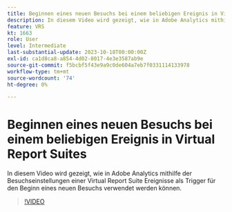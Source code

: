 ```yaml
---
title: Beginnen eines neuen Besuchs bei einem beliebigen Ereignis in Virtual Report Suites
description: In diesem Video wird gezeigt, wie in Adobe Analytics mithilfe der Besuchseinstellungen einer Virtual Report Suite Ereignisse als Trigger für den Beginn eines neuen Besuchs verwendet werden können.
feature: VRS
kt: 1663
role: User
level: Intermediate
last-substantial-update: 2023-10-18T00:00:00Z
exl-id: ca1d8ca8-a854-4d02-8017-4e3e3587ab9e
source-git-commit: f5bcbf5f43e9a9c0de604a7eb7f0331114133978
workflow-type: tm+mt
source-wordcount: '74'
ht-degree: 0%

---
```


# Beginnen eines neuen Besuchs bei einem beliebigen Ereignis in Virtual Report Suites

In diesem Video wird gezeigt, wie in Adobe Analytics mithilfe der Besuchseinstellungen einer Virtual Report Suite Ereignisse als Trigger für den Beginn eines neuen Besuchs verwendet werden können.

>[!VIDEO](https://video.tv.adobe.com/v/23129/?quality=12&learn=on)
